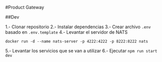 #Product Gateway

##Dev

1.- Clonar repositorio
2.- Instalar dependencias
3.- Crear archivo `.env` basado en `.env.template`
4.- Levantar el servidor de NATS

```
docker run -d --name nats-server -p 4222:4222 -p 8222:8222 nats
```

5.- Levantar los servicios que se van a utilizar
6.- Ejecutar `npm run start dev`
